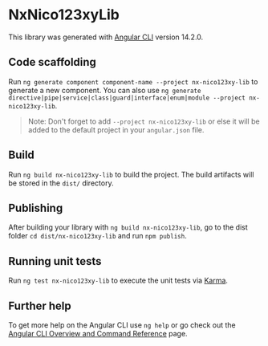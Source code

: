 # NxNico123xyLib

This library was generated with [Angular CLI](https://github.com/angular/angular-cli) version 14.2.0.

## Code scaffolding

Run `ng generate component component-name --project nx-nico123xy-lib` to generate a new component. You can also use `ng generate directive|pipe|service|class|guard|interface|enum|module --project nx-nico123xy-lib`.
> Note: Don't forget to add `--project nx-nico123xy-lib` or else it will be added to the default project in your `angular.json` file. 

## Build

Run `ng build nx-nico123xy-lib` to build the project. The build artifacts will be stored in the `dist/` directory.

## Publishing

After building your library with `ng build nx-nico123xy-lib`, go to the dist folder `cd dist/nx-nico123xy-lib` and run `npm publish`.

## Running unit tests

Run `ng test nx-nico123xy-lib` to execute the unit tests via [Karma](https://karma-runner.github.io).

## Further help

To get more help on the Angular CLI use `ng help` or go check out the [Angular CLI Overview and Command Reference](https://angular.io/cli) page.
